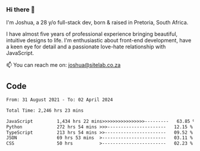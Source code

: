 ### Hi there 👋

I'm Joshua, a 28 y/o full-stack dev, born & raised in Pretoria, South Africa. 

I have almost five years of professional experience bringing beautiful, intuitive designs to life. I'm enthusiastic about front-end development, have a keen eye for detail and a passionate love-hate relationship with JavaScript.

📫 You can reach me on: joshua@sitelab.co.za

## **Code**

<!--START_SECTION:waka-->

```txt
From: 31 August 2021 - To: 02 April 2024

Total Time: 2,246 hrs 23 mins

JavaScript         1,434 hrs 22 mins>>>>>>>>>>>>>>>>---------   63.85 %
Python             272 hrs 54 mins >>>----------------------   12.15 %
TypeScript         213 hrs 54 mins >>-----------------------   09.52 %
JSON               69 hrs 53 mins  >------------------------   03.11 %
CSS                50 hrs          >------------------------   02.23 %
```

<!--END_SECTION:waka-->
